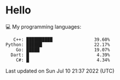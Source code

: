 # Hello

💻 My programming languages:

```
   C++: ██████████                39.60%
Python: ██████                    22.17%
    Go: █████                     19.07%
  Dart: █                          4.39%
    C#: █                          4.34%
```

Last updated on Sun Jul 10 21:37 2022 (UTC)
